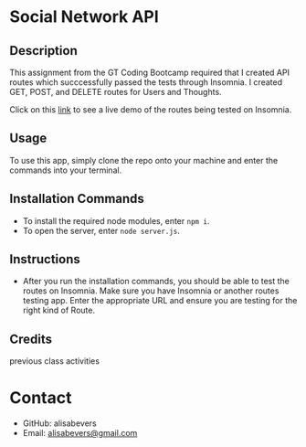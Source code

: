 # Social Network API

## Description
This assignment from the GT Coding Bootcamp required that I created API routes which succcessfully passed the tests through Insomnia. I created GET, POST, and DELETE routes for Users and Thoughts. 

Click on this [link](https://drive.google.com/file/d/1-xn968MouiRnKk81kGwaYnU8tJx_MS9J/view) to see a live demo of the routes being tested on Insomnia.

## Usage
To use this app, simply clone the repo onto your machine and enter the commands into your terminal.

## Installation Commands
* To install the required node modules, enter ```npm i```.
* To open the server, enter ```node server.js```.

## Instructions
* After you run the installation commands, you should be able to test the routes on Insomnia. Make sure you have Insomnia or another routes testing app. Enter the appropriate URL and ensure you are testing for the right kind of Route. 

## Credits
previous class activities

# Contact
* GitHub: 
alisabevers
* Email: 
alisabevers@gmail.com